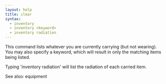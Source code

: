 ```yaml
---
layout: help
title: clear
syntax:
  - inventory
  - inventory <keyword>
  - inventory radiation
---
```


This command lists whatever you are currently carrying (but not wearing).  You 
may also specify a keyword, which will result in only the matching items being 
listed.

Typing 'inventory radiation' will list the radiation of each carried item.

See also: equipment
